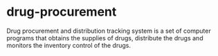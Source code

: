 # drug-procurement
Drug procurement and distribution tracking system is a set of computer programs that obtains the supplies of drugs, distribute the drugs and monitors the inventory control of the drugs.
